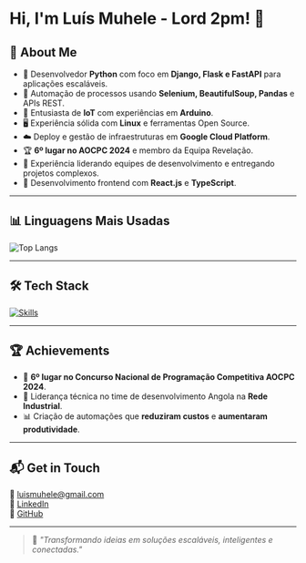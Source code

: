 # Hi, I'm Luís Muhele - Lord 2pm! 👋

## 🚀 About Me

- 🐍 Desenvolvedor **Python** com foco em **Django, Flask e FastAPI** para aplicações escaláveis.  
- 🤖 Automação de processos usando **Selenium, BeautifulSoup, Pandas** e APIs REST.  
- 📡 Entusiasta de **IoT** com experiências em **Arduino**.  
- 🖥️ Experiência sólida com **Linux** e ferramentas Open Source.  
- ☁️ Deploy e gestão de infraestruturas em **Google Cloud Platform**.  
- 🏆 **6º lugar no AOCPC 2024** e membro da Equipa Revelação.  
- 🤝 Experiência liderando equipes de desenvolvimento e entregando projetos complexos.  
- 🎨 Desenvolvimento frontend com **React.js** e **TypeScript**.

---

## 📊 Linguagens Mais Usadas

![Top Langs](https://github-readme-stats.vercel.app/api/top-langs/?username=lord2pm&layout=compact&theme=vue-dark&hide_border=true)

---

## 🛠 Tech Stack

[![Skills](https://skillicons.dev/icons?i=python,django,flask,fastapi,selenium,react,typescript,postgresql,mysql,sqlite,git,linux,gcp,arduino,js,nodejs)](https://skillicons.dev)

---

## 🏆 Achievements

- 🏅 **6º lugar no Concurso Nacional de Programação Competitiva AOCPC 2024**.  
- 🤝 Liderança técnica no time de desenvolvimento Angola na **Rede Industrial**.  
- 📊 Criação de automações que **reduziram custos** e **aumentaram produtividade**.

---

## 📬 Get in Touch

📧 [luismuhele@gmail.com](mailto:luismuhele@gmail.com)  
💼 [LinkedIn](https://www.linkedin.com/in/lu%C3%ADs-muhele-708b49259/)  
🐙 [GitHub](https://github.com/lord2pm)  

---

> 🚀 *"Transformando ideias em soluções escaláveis, inteligentes e conectadas."*

